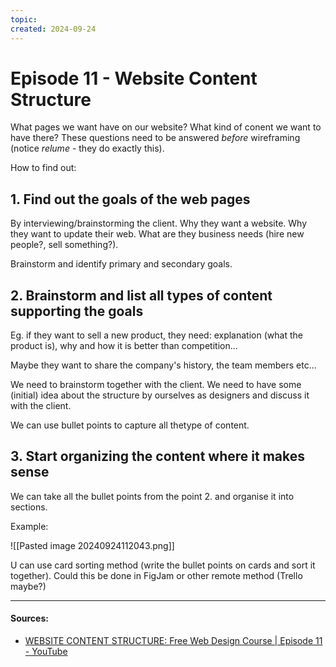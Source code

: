 ```yaml
---
topic: 
created: 2024-09-24
---
```


# Episode 11 - Website Content Structure

What pages we want have on our website? What kind of conent we want to have there?
These questions need to be answered *before* wireframing (notice *relume* - they do exactly this).

How to find out:

## 1. Find out the goals of the web pages

By interviewing/brainstorming the client. Why they want a website. Why they want to update their web. What are they business needs (hire new people?, sell something?).

Brainstorm and identify primary and secondary goals.

## 2.  Brainstorm and list all types of content supporting the goals

Eg. if they want to sell a new product, they need: explanation (what the product  is), why and how it is better than competition...

Maybe they want to share the company's history, the team members etc...

We need to brainstorm together with the client. We need to have some (initial) idea about the structure by ourselves as designers and discuss it with the client.

We can use bullet points to capture all thetype of content.

## 3. Start organizing the content where it makes sense

 We can take all the bullet points from the point 2. and organise it
 into sections.

Example:

![[Pasted image 20240924112043.png]]

U can use card sorting method (write the bullet points on cards and sort it together).
Could this be done in FigJam or other remote method (Trello maybe?)




___

#### Sources:
- [WEBSITE CONTENT STRUCTURE: Free Web Design Course | Episode 11 - YouTube](https://www.youtube.com/watch?v=8A6MxYNooYA&list=PLXC_gcsKLD6n7p6tHPBxsKjN5hA_quaPI&index=12)
